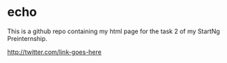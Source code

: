 # echo

This is a github repo containing my html page for the task 2 of my StartNg Preinternship. 

http://twitter.com/link-goes-here

